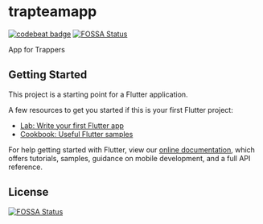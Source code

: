 # trapteamapp
[![codebeat badge](https://codebeat.co/badges/a4a01d62-eb45-419b-981f-9f6d7efa1412)](https://codebeat.co/projects/github-com-trapteamccnz-mainflutterapp-master)
[![FOSSA Status](https://app.fossa.io/api/projects/git%2Bgithub.com%2FTrapTeamCCNZ%2Fmainflutterapp.svg?type=shield)](https://app.fossa.io/projects/git%2Bgithub.com%2FTrapTeamCCNZ%2Fmainflutterapp?ref=badge_shield)

App for Trappers

## Getting Started

This project is a starting point for a Flutter application.

A few resources to get you started if this is your first Flutter project:

- [Lab: Write your first Flutter app](https://flutter.io/docs/get-started/codelab)
- [Cookbook: Useful Flutter samples](https://flutter.io/docs/cookbook)

For help getting started with Flutter, view our 
[online documentation](https://flutter.io/docs), which offers tutorials, 
samples, guidance on mobile development, and a full API reference.


## License
[![FOSSA Status](https://app.fossa.io/api/projects/git%2Bgithub.com%2FTrapTeamCCNZ%2Fmainflutterapp.svg?type=large)](https://app.fossa.io/projects/git%2Bgithub.com%2FTrapTeamCCNZ%2Fmainflutterapp?ref=badge_large)